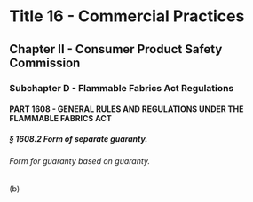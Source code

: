 
# Title 16 - Commercial Practices
## Chapter II - Consumer Product Safety Commission
### Subchapter D - Flammable Fabrics Act Regulations
#### PART 1608 - GENERAL RULES AND REGULATIONS UNDER THE FLAMMABLE FABRICS ACT
##### § 1608.2 Form of separate guaranty.
###### Form for guaranty based on guaranty.

(b)
